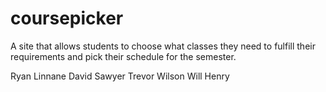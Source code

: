 coursepicker
============

A site that allows students to choose what classes they need to fulfill their requirements and pick their schedule for the semester.

Ryan Linnane
David Sawyer
Trevor Wilson
Will Henry